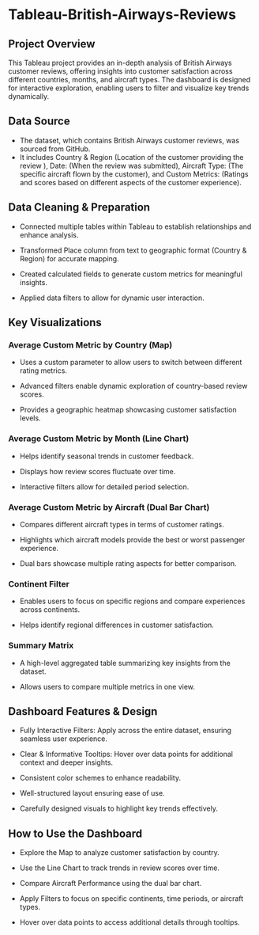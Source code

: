 # Tableau-British-Airways-Reviews

## Project Overview

This Tableau project provides an in-depth analysis of British Airways customer reviews, offering insights into customer satisfaction across different countries, months, and aircraft types. The dashboard is designed for interactive exploration, enabling users to filter and visualize key trends dynamically.


## Data Source

- The dataset, which contains British Airways customer reviews, was sourced from GitHub.
- It includes Country & Region (Location of the customer providing the review ), Date: (When the review was submitted), Aircraft Type: (The specific aircraft flown by the customer), and Custom Metrics: (Ratings and scores based on different aspects of the customer experience).


## Data Cleaning & Preparation

- Connected multiple tables within Tableau to establish relationships and enhance analysis.

- Transformed Place column from text to geographic format (Country & Region) for accurate mapping.

- Created calculated fields to generate custom metrics for meaningful insights.

- Applied data filters to allow for dynamic user interaction.


## Key Visualizations


### Average Custom Metric by Country (Map)

- Uses a custom parameter to allow users to switch between different rating metrics.

- Advanced filters enable dynamic exploration of country-based review scores.

- Provides a geographic heatmap showcasing customer satisfaction levels.

### Average Custom Metric by Month (Line Chart)

- Helps identify seasonal trends in customer feedback.

- Displays how review scores fluctuate over time.

- Interactive filters allow for detailed period selection.

### Average Custom Metric by Aircraft (Dual Bar Chart)

- Compares different aircraft types in terms of customer ratings.

- Highlights which aircraft models provide the best or worst passenger experience.

- Dual bars showcase multiple rating aspects for better comparison.

### Continent Filter

- Enables users to focus on specific regions and compare experiences across continents.

- Helps identify regional differences in customer satisfaction.

### Summary Matrix

- A high-level aggregated table summarizing key insights from the dataset.

- Allows users to compare multiple metrics in one view.

## Dashboard Features & Design

- Fully Interactive Filters: Apply across the entire dataset, ensuring seamless user experience.

- Clear & Informative Tooltips: Hover over data points for additional context and deeper insights.

 - Consistent color schemes to enhance readability.

- Well-structured layout ensuring ease of use.

- Carefully designed visuals to highlight key trends effectively.


## How to Use the Dashboard


- Explore the Map to analyze customer satisfaction by country.

- Use the Line Chart to track trends in review scores over time.

- Compare Aircraft Performance using the dual bar chart.

- Apply Filters to focus on specific continents, time periods, or aircraft types.

- Hover over data points to access additional details through tooltips.
